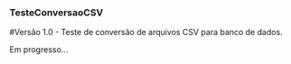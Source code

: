 ### TesteConversaoCSV

#Versão 1.0 - Teste de conversão de arquivos CSV para banco de dados.

Em progresso...
